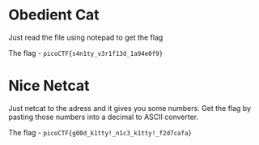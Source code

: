 # Obedient Cat

Just read the file using notepad to get the flag 

The flag - `picoCTF{s4n1ty_v3r1f13d_1a94e0f9}`

# Nice Netcat

Just netcat to the adress and it gives you some numbers. Get the flag by pasting those numbers into a decimal to ASCII converter.

The flag - `picoCTF{g00d_k1tty!_n1c3_k1tty!_f2d7cafa}`

